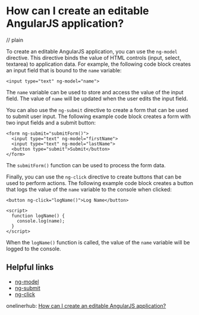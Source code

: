 # How can I create an editable AngularJS application?
// plain

To create an editable AngularJS application, you can use the `ng-model` directive. This directive binds the value of HTML controls (input, select, textarea) to application data. For example, the following code block creates an input field that is bound to the `name` variable:

```
<input type="text" ng-model="name">
```

The `name` variable can be used to store and access the value of the input field. The value of `name` will be updated when the user edits the input field.

You can also use the `ng-submit` directive to create a form that can be used to submit user input. The following example code block creates a form with two input fields and a submit button:

```
<form ng-submit="submitForm()">
  <input type="text" ng-model="firstName">
  <input type="text" ng-model="lastName">
  <button type="submit">Submit</button>
</form>
```

The `submitForm()` function can be used to process the form data.

Finally, you can use the `ng-click` directive to create buttons that can be used to perform actions. The following example code block creates a button that logs the value of the `name` variable to the console when clicked:

```
<button ng-click="logName()">Log Name</button>

<script>
  function logName() {
    console.log(name);
  }
</script>
```

When the `logName()` function is called, the value of the `name` variable will be logged to the console.

## Helpful links

- [ng-model](https://docs.angularjs.org/api/ng/directive/ngModel)
- [ng-submit](https://docs.angularjs.org/api/ng/directive/ngSubmit)
- [ng-click](https://docs.angularjs.org/api/ng/directive/ngClick)

onelinerhub: [How can I create an editable AngularJS application?](https://onelinerhub.com/angularjs/how-can-i-create-an-editable-angularjs-application)